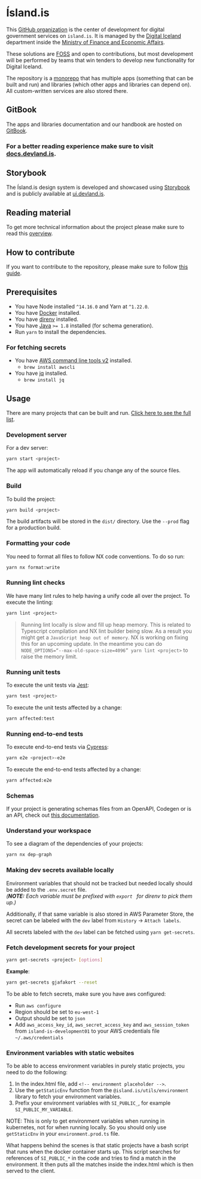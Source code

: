 # Ísland.is

This [GitHub organization](https://github.com/island-is) is the center of development for digital government services on `island.is`. It is managed by the [Digital Iceland](https://stafraent.island.is/) department inside the [Ministry of Finance and Economic Affairs](https://www.government.is/ministries/ministry-of-finance-and-economic-affairs/).

These solutions are [FOSS](https://en.wikipedia.org/wiki/Free_and_open-source_software) and open to contributions, but most development will be performed by teams that win tenders to develop new functionality for Digital Iceland.

The repository is a [monorepo](../technical-overview/monorepo.md) that has multiple apps (something that can be built and run) and libraries (which other apps and libraries can depend on). All custom-written services are also stored there.

## GitBook

The apps and libraries documentation and our handbook are hosted on [GitBook](https://www.gitbook.com).

### For a better reading experience make sure to visit [docs.devland.is](https://docs.devland.is/handbook/).

## Storybook

The Ísland.is design system is developed and showcased using [Storybook](https://storybook.js.org) and is publicly available at [ui.devland.is](https://ui.devland.is).

## Reading material

To get more technical information about the project please make sure to read this [overview](handbook/technical-overview/README.md).

## How to contribute

If you want to contribute to the repository, please make sure to follow [this guide](handbook/repository/external-contribute.md).

## Prerequisites

- You have Node installed `^14.16.0` and Yarn at `^1.22.0`.
- You have [Docker](https://docs.docker.com/desktop/) installed.
- You have [direnv](https://direnv.net/) installed.
- You have [Java](https://www.java.com/en/download/manual.jsp) `>= 1.8` installed (for schema generation).
- Run `yarn` to install the dependencies.

### For fetching secrets

- You have [AWS command line tools v2](https://docs.aws.amazon.com/cli/latest/userguide/install-cliv2-mac.html) installed.
  - `brew install awscli`
- You have [jq](https://stedolan.github.io/jq/) installed.
  - `brew install jq`

## Usage

There are many projects that can be built and run. [Click here to see the full list](https://github.com/island-is/island.is/blob/main/nx.json).

### Development server

For a dev server:

```bash
yarn start <project>
```

The app will automatically reload if you change any of the source files.

### Build

To build the project:

```bash
yarn build <project>
```

The build artifacts will be stored in the `dist/` directory. Use the `--prod` flag for a production build.

### Formatting your code

You need to format all files to follow NX code conventions. To do so run:

```bash
yarn nx format:write
```

### Running lint checks

We have many lint rules to help having a unify code all over the project. To execute the linting:

```bash
yarn lint <project>
```

> Running lint locally is slow and fill up heap memory. This is related to Typescript compilation and NX lint builder being slow. As a result you might get a `JavaScript heap out of memory`. NX is working on fixing this for an upcoming update. In the meantime you can do `NODE_OPTIONS=“--max-old-space-size=4096” yarn lint <project>` to raise the memory limit.

### Running unit tests

To execute the unit tests via [Jest](https://jestjs.io):

```bash
yarn test <project>
```

To execute the unit tests affected by a change:

```bash
yarn affected:test
```

### Running end-to-end tests

To execute end-to-end tests via [Cypress](https://www.cypress.io):

```bash
yarn e2e <project>-e2e
```

To execute the end-to-end tests affected by a change:

```bash
yarn affected:e2e
```

### Schemas

If your project is generating schemas files from an OpenAPI, Codegen or is an API, check out [this documentation](handbook/repository/schemas.md).

### Understand your workspace

To see a diagram of the dependencies of your projects:

```bash
yarn nx dep-graph
```

### Making dev secrets available locally

Environment variables that should not be tracked but needed locally should be added to the `.env.secret` file.  
_(**NOTE:** Each variable must be prefixed with `export ` for direnv to pick them up.)_

Additionally, if that same variable is also stored in AWS Parameter Store, the secret can be labeled with the `dev` label from `History` -> `Attach labels`.

All secrets labeled with the `dev` label can be fetched using `yarn get-secrets`.

### Fetch development secrets for your project

```bash
yarn get-secrets <project> [options]
```

**Example**:

```bash
yarn get-secrets gjafakort --reset
```

To be able to fetch secrets, make sure you have aws configured:

- Run `aws configure`
- Region should be set to `eu-west-1`
- Output should be set to `json`
- Add `aws_access_key_id`, `aws_secret_access_key` and `aws_session_token` from `island-is-development01` to your AWS credentials file `~/.aws/credentials`

### Environment variables with static websites

To be able to access environment variables in purely static projects, you need
to do the following:

1. In the index.html file, add `<!-- environment placeholder -->`.
2. Use the `getStaticEnv` function from the `@island.is/utils/environment`
   library to fetch your environment variables.
3. Prefix your environment variables with `SI_PUBLIC_`, for example
   `SI_PUBLIC_MY_VARIABLE`.

NOTE: This is only to get environment variables when running in kubernetes, not
for when running locally. So you should only use `getStaticEnv` in your
`environment.prod.ts` file.

What happens behind the scenes is that static projects have a bash script that
runs when the docker container starts up. This script searches for references
of `SI_PUBLIC_*` in the code and tries to find a match in the environment. It
then puts all the matches inside the index.html which is then served to the
client.
